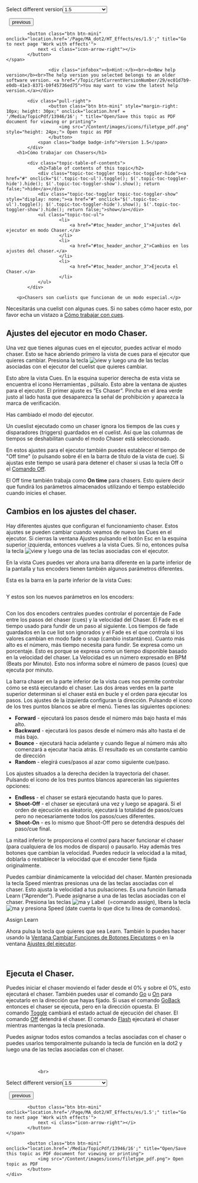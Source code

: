 
<div class="topic-navigation">

<div class="pull-right">
	<span class="pull-left">


<div class="pull-left">
<form action="/Topic/SetCurrentVersionNumber" class="form-inline" id="frmTagSelector" method="post">	<span class="form-mini">
		<div class="input-prepend"><span class="add-on">Select different version</span><select autocomplete="off" id="versionNumberId" name="versionNumberId" onchange="$(this).closest('#frmTagSelector').submit();" style="width: 120px;"><option value="">- latest -</option>
<option value="3">1.1</option>
<option value="7">1.2</option>
<option value="12">1.3</option>
<option selected="selected" value="16">1.5</option>
<option value="29">1.9</option>
</select></div>
		<input data-val="true" data-val-number="The field Int32 must be a number." data-val-required="The Int32 field is required." id="ProductId" name="ProductId" type="hidden" value="7">
		<input id="CurrentGuid" name="CurrentGuid" type="hidden" value="ec01d7b9-e0db-41e3-8371-b9f45736ed75">
	</span>
</form></div>&nbsp;	</span>
	<span class="pull-right" style="white-space: nowrap;">
			<button class="btn btn-mini" onclick="location.href='/Page/MA_dot2/HT_Cues/es/1.5'; " title="Go to previous page 'Work with cues'">
				<i class="icon-arrow-left"></i> previous
			</button>

			<button class="btn btn-mini" onclick="location.href='/Page/MA_dot2/HT_Effects/es/1.5';" title="Go to next page 'Work with effects'">
				next <i class="icon-arrow-right"></i> 
			</button>
	</span>
</div>
<div class="clear-fix" style="margin-bottom: 10px"></div>
</div>

					<div class="infobox"><b>Hint:</b><br><b>New help version</b><br>The help version you selected belongs to an older software version. <a href="/Topic/SetCurrentVersionNumber/29/ec01d7b9-e0db-41e3-8371-b9f45736ed75">You may want to view the latest help version.</a></div>

			<div class="pull-right">
					<button class="btn btn-mini" style="margin-right: 10px; height: 30px;" onclick="location.href = '/Media/TopicPdf/13946/16'; " title="Open/Save this topic as PDF document for viewing or printing">
						<img src="/Content/images/icons/filetype_pdf.png" style="height: 24px;"> Open topic as PDF
					</button>
				<span class="badge badge-info">Version 1.5</span>
			</div>
		<h1>Cómo trabajar con Chasers</h1>

			<div class="topic-table-of-contents">
				<h2>Table of contents of this topic</h2>
				<div class="topic-toc-toggler topic-toc-toggler-hide"><a href="#" onclick="$('.topic-toc-ul').toggle(); $('.topic-toc-toggler-hide').hide(); $('.topic-toc-toggler-show').show(); return false;">hide</a></div>
				<div class="topic-toc-toggler topic-toc-toggler-show" style="display: none;"><a href="#" onclick="$('.topic-toc-ul').toggle(); $('.topic-toc-toggler-hide').show(); $('.topic-toc-toggler-show').hide(); return false;">show</a></div>
				<ul class="topic-toc-ul">
						<li>
							<a href="#toc_header_anchor_1">Ajustes del ejecutor en modo Chaser.</a>
						</li>
						<li>
							<a href="#toc_header_anchor_2">Cambios en los ajustes del chaser.</a>
						</li>
						<li>
							<a href="#toc_header_anchor_3">Ejecuta el Chaser.</a>
						</li>
				</ul>
			</div>

		<p>Chasers son cuelists que funcionan de un modo especial.</p>

<p>Necesitarás una cuelist con algunas cues. Si no sabes cómo hacer esto, por favor echa un vistazo a&nbsp;<a href="/Topic/511081dd-5ffb-4aaa-8d09-a0859b0d0a19">Cómo trabajar con cues</a>.</p>

<a name="toc_header_anchor_1" id="toc_header_anchor_1" class="topic-toc-item"></a><h2>Ajustes del ejecutor en modo Chaser.</h2>

<p>Una vez que tienes algunas cues en el ejecutor, puedes activar el modo chaser. Esto se hace abriendo primero la vista de&nbsp;cues para el ejecutor que quieres cambiar. Presiona la tecla <span class="hardkey"><img alt="view" src="/Media/Mlg/view.png"></span> y luego una de las teclas asociadas con el ejecutor del cuelist que quieres cambiar.</p>

<p>Esto abre la vista Cues. En la esquina superior derecha de esta vista se encuentra el icono Herramientas&nbsp;<img alt="" src="/Media/Image/Dot2_ViewsandWindows_ControlElements_TitleBar05_1-0.PNG">, púlsalo. Esto abre la ventana de ajustes para el ejecutor. El primer ajuste es “Es Chaser”. Pincha en el área verde justo al lado hasta que desaparezca la señal de prohibición y aparezca la marca de verificación.</p>

<p>Has cambiado el modo del ejecutor.</p>

<p>Un cueslist ejecutado como un chaser ignora los tiempos de las cues y disparadores (triggers) guardados en el cuelist. Así que las columnas de tiempos se deshabilitan cuando el modo Chaser está seleccionado. &nbsp;</p>

<p>En estos ajustes para el ejecutor también puedes establecer el tiempo de "Off time" (o pulsando sobre él en la barra de título de la vista de cue). Si ajustas este tiempo se usará para detener el chaser&nbsp;si usas la tecla&nbsp;<span class="hardkey">Off</span>&nbsp;o el&nbsp;<a href="/Topic/da92259e-70de-4983-96bf-3cc99f52d576">Comando Off</a>.</p>

<p>El Off time también trabaja como <strong>On time</strong>&nbsp;para chasers. Esto quiere decir que fundirá los parámetros almacenados utilizando el tiempo establecido cuando inicies el chaser.</p>

<a name="toc_header_anchor_2" id="toc_header_anchor_2" class="topic-toc-item"></a><h2>Cambios en los ajustes del chaser.</h2>

<p>Hay diferentes ajustes que configuran el funcionamiento chaser. Estos ajustes se pueden cambiar cuando veamos de nuevo las Cues en el ejecutor. Si cierras la ventana Ajustes pulsando el botón&nbsp;<span class="softkey">Esc</span> en la esquina superior izquierda, entonces vuelves a la vista Cues. Si no, entonces pulsa la tecla&nbsp;<span class="hardkey"><img alt="view" src="/Media/Mlg/view.png"></span>&nbsp;y luego una de las teclas asociadas con el ejecutor.&nbsp;</p>

<p>En la vista Cues puedes ver ahora una barra diferente en la parte inferior de la pantalla y tus encoders tienen también algunos parámetros diferentes.</p>

<p>Esta es la barra en la parte inferior de la vista Cues:</p>

<p><img alt="" src="/Media/Image/Dot2_ViewsandWindows_CuesView03_1-0.PNG"></p>

<p>Y estos son los nuevos parámetros en los encoders:</p>

<p><img alt="" src="/Media/Image/Dot2_ViewsandWindows_CuesView04_1-0.PNG"></p>

<p>Con los dos encoders centrales puedes controlar el porcentaje de Fade entre los pasos del chaser (cues) y la velocidad del Chaser. El Fade es el tiempo usado para fundir de un paso al siguiente. Los tiempos de fade guardados en la cue list son ignorados y el Fade es el que controla si los valores cambian en modo fade o snap (cambio instantáneo). Cuanto más alto es el número, más tiempo necesita para fundir. Se expresa como un porcentaje. Esto es porque se expresa como un tiempo disponible basado en la velocidad del chaser. La Velocidad es un número expresado en BPM (Beats por Minuto). Esto nos informa sobre el número de pasos (cues) que ejecuta por minuto.</p>

<p>La barra chaser en la parte inferior de la vista cues nos permite controlar cómo se está ejecutando el chaser. Las dos áreas verdes en la parte superior determinan si el chaser está en bucle y el orden para ejecutar los pasos. Los ajustes de la izquierda configuran la dirección. Pulsando el icono de los tres puntos blancos se abre el menú. Tienes las siguientes opciones:&nbsp;</p>

<ul>
	<li><strong>Forward</strong>&nbsp;- ejecutará los pasos desde el número más bajo hasta el más alto.</li>
	<li><strong>Backward</strong>&nbsp;- ejecutará los pasos desde el número más alto hasta el de más bajo.&nbsp;</li>
	<li><strong>Bounce</strong>&nbsp;- ejecutará hacia adelante y cuando llegue al número más alto comenzará a ejecutar hacia atrás. El resultado es un constante cambio de dirección</li>
	<li><strong>Random</strong>&nbsp;- elegirá cues/pasos al azar como siguiente cue/paso.</li>
</ul>

<p>Los ajustes situados a la derecha deciden la trayectoria del chaser. Pulsando el icono de los tres puntos blancos aparecerán las siguientes opciones:</p>

<ul>
	<li><strong>Endless</strong>&nbsp;- el chaser se estará ejecutando hasta que lo pares.</li>
	<li><strong>Shoot-Off</strong>&nbsp;- el chaser se ejecutará una vez y luego se apagará. Si el orden de ejecución es aleatorio, ejecutará la totalidad de pasos/cues pero no necesariamente todos los pasos/cues diferentes.</li>
	<li><strong>Shoot-On</strong>&nbsp;- es lo mismo que Shoot-Off pero se detendrá después del paso/cue final.&nbsp;</li>
</ul>

<p>La mitad inferior te proporciona el control para hacer funcionar el chaser (para cualquiera de los modos de disparo) o pausarlo. Hay además tres botones que cambian la velocidad. Puedes reducir la velocidad a la mitad, doblarla o restablecer la velocidad que el encoder tiene fijada originalmente.&nbsp;</p>

<p>Puedes cambiar dinámicamente la velocidad del chaser. Mantén presionada la tecla&nbsp;<span class="hardkey">Speed</span> mientras presionas una de las teclas asociadas con el chaser. Esto ajusta la velocidad a tus pulsaciones. Es una función llamada Learn (“Aprender”). Puede asignarse a una de las teclas asociadas con el chaser. Presiona las teclas&nbsp;<span class="hardkey"><img alt="ma" src="/Media/Mlg/ma_1.png"></span>&nbsp;y&nbsp;<span class="hardkey">Label</span>&nbsp; (=comando assign), libera la tecla&nbsp;<span class="hardkey"><img alt="ma" src="/Media/Mlg/ma_1.png"></span>&nbsp;y presiona&nbsp;<span class="hardkey">Speed</span> (date cuenta lo que dice tu línea de comandos).</p>

<div class="cl_input">Assign Learn</div>

<p>Ahora pulsa la tecla que quieres que sea&nbsp;Learn. También lo puedes hacer usando la&nbsp;<a href="/Topic/f613ca45-9cb0-43e7-bb0d-d75fdc5b0d39">Ventana Cambiar Funciones de Botones Ejecutores</a>&nbsp;o en la ventana&nbsp;<a href="/Topic/eea17a4c-1b42-406e-86d9-7e61b3a0bfdd">Ajustes del ejecutor</a>.</p>

<p>&nbsp;</p>

<a name="toc_header_anchor_3" id="toc_header_anchor_3" class="topic-toc-item"></a><h2>Ejecuta el Chaser.</h2>

<p>Puedes iniciar el chaser moviendo el fader desde el 0% y sobre el 0%, esto ejecutará el chaser. También puedes usar el comando&nbsp;<a href="/Topic/09fcbb48-813b-45e2-b737-a652eb042d06">Go</a>&nbsp;u&nbsp;<a href="/Topic/d85eba0d-711b-4b27-87a5-0e1c05148074">On</a>&nbsp;para ejecutarlo en la dirección que hayas fijado. Si usas el comando&nbsp;<a href="/Topic/612a0d43-97da-4835-a05e-95811917bb38">GoBack</a> entonces el chaser se ejecuta, pero en la dirección opuesta. El comando&nbsp;<a href="/Topic/2353b9cf-8ea2-4feb-bf50-274f5abbd6ca">Toggle</a>&nbsp;cambiará el estado actual de ejecución del chaser. El comando&nbsp;<a href="/Topic/da92259e-70de-4983-96bf-3cc99f52d576">Off</a>&nbsp;detendrá el chaser. El comando&nbsp;<a href="/Topic/3195c958-6148-4b47-b388-28d83eadeaf2">Flash</a>&nbsp;ejecutará el chaser mientras mantengas la tecla presionada.</p>

<p>Puedes asignar todos estos comandos a teclas asociadas con el chaser o puedes usarlos temporalmente pulsando la tecla de función en la dot2 y luego una de las teclas asociadas con el chaser.</p>

<p>&nbsp;</p>


				<br>
<div class="topic-navigation">

<div class="pull-right">
	<span class="pull-left">


<div class="pull-left">
<form action="/Topic/SetCurrentVersionNumber" class="form-inline" id="frmTagSelector" method="post">	<span class="form-mini">
		<div class="input-prepend"><span class="add-on">Select different version</span><select autocomplete="off" id="versionNumberId" name="versionNumberId" onchange="$(this).closest('#frmTagSelector').submit();" style="width: 120px;"><option value="">- latest -</option>
<option value="3">1.1</option>
<option value="7">1.2</option>
<option value="12">1.3</option>
<option selected="selected" value="16">1.5</option>
<option value="29">1.9</option>
</select></div>
		<input data-val="true" data-val-number="The field Int32 must be a number." data-val-required="The Int32 field is required." id="ProductId" name="ProductId" type="hidden" value="7">
		<input id="CurrentGuid" name="CurrentGuid" type="hidden" value="ec01d7b9-e0db-41e3-8371-b9f45736ed75">
	</span>
</form></div>&nbsp;	</span>
	<span class="pull-right" style="white-space: nowrap;">
			<button class="btn btn-mini" onclick="location.href='/Page/MA_dot2/HT_Cues/es/1.5'; " title="Go to previous page 'Work with cues'">
				<i class="icon-arrow-left"></i> previous
			</button>

			<button class="btn btn-mini" onclick="location.href='/Page/MA_dot2/HT_Effects/es/1.5';" title="Go to next page 'Work with effects'">
				next <i class="icon-arrow-right"></i> 
			</button>
	</span>
</div>
	<div class="clear-fix"></div>
	<div class="pull-right">
	
			<button class="btn btn-mini" onclick="location.href='/Media/TopicPdf/13946/16';" title="Open/Save this topic as PDF document for viewing or printing">
				<img src="/Content/images/icons/filetype_pdf.png"> Open topic as PDF
			</button>
	</div>
<div class="clear-fix" style="margin-bottom: 10px"></div>
</div>

	